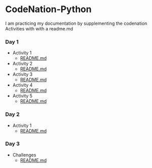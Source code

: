 # CodeNation-Python

I am practicing my documentation by supplementing the codenation Activities with with a readme.md

### Day 1

- Activity 1
  - [README.md](./Day-1/Activity_1/README.md)
- Activity 2
  - [README.md](./Day-1/Activity_2/README.md)
- Activity 3
  - [README.md](./Day-1/Activity_3/README.md)
- Activity 4
  - [README.md](./Day-1/Activity_4/README.md)
- Activity 5
  - [README.md](./Day-1/Activity_5/README.md)

### Day 2

- Activity 1
  - [README.md](./Day-2/Activity_1/README.md)

### Day 3

- Challenges
  - [README.md](./Day-3/README.md)
